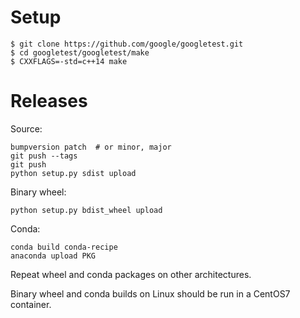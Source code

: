 # Setup

```
$ git clone https://github.com/google/googletest.git
$ cd googletest/googletest/make
$ CXXFLAGS=-std=c++14 make
```

# Releases

Source:
```
bumpversion patch  # or minor, major
git push --tags
git push
python setup.py sdist upload
```

Binary wheel:
```
python setup.py bdist_wheel upload
```

Conda:
```
conda build conda-recipe
anaconda upload PKG
```

Repeat wheel and conda packages on other architectures.

Binary wheel and conda builds on Linux should be run in a CentOS7 container.


